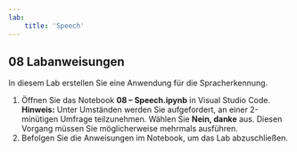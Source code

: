 ```yaml
---
lab:
    title: 'Speech'
---
```


## 08 Labanweisungen
In diesem Lab erstellen Sie eine Anwendung für die Spracherkennung. 

1.  Öffnen Sie das Notebook **08 – Speech.ipynb** in Visual Studio Code. 
    **Hinweis:** Unter Umständen werden Sie aufgefordert, an einer 2-minütigen Umfrage teilzunehmen. Wählen Sie **Nein, danke** aus. Diesen Vorgang müssen Sie möglicherweise mehrmals ausführen.
2.  Befolgen Sie die Anweisungen im Notebook, um das Lab abzuschließen.

